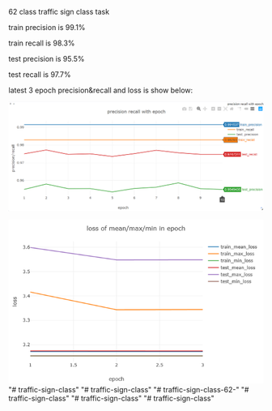 62 class traffic sign class task

train precision is 99.1%

train recall is 98.3%

test precision is 95.5%

test recall is 97.7%

latest 3 epoch precision&recall and loss is show below:

![](.\precision_recall.png)

![](.\loss.png)
"# traffic-sign-class" 
"# traffic-sign-class" 
"# traffic-sign-class-62-" 
"# traffic-sign-class" 
"# traffic-sign-class" 
"# traffic-sign-class" 

